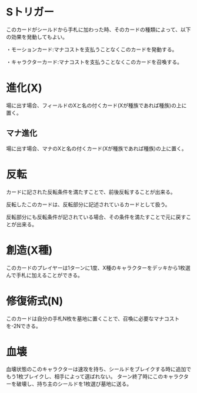# Sトリガー

このカードがシールドから手札に加わった時、そのカードの種類によって、以下の効果を発動してもよい。

・モーションカード:マナコストを支払うことなくこのカードを発動する。

・キャラクターカード:マナコストを支払うことなくこのカードを召喚する。

# 進化(X)

場に出す場合、フィールドのXと名の付くカード(Xが種族であれば種族)の上に置く。

## マナ進化

場に出す場合、マナのXと名の付くカード(Xが種族であれば種族)の上に置く。

# 反転

カードに記された反転条件を満たすことで、前後反転することが出来る。

反転したこのカードは、反転部分に記述されているカードとして扱う。

反転部分にも反転条件が記されている場合、その条件を満たすことで元に戻すことが出来る。

# 創造(X種)

このカードのプレイヤーは1ターンに1度、X種のキャラクターをデッキから1枚選んで手札に加えることができる。

# 修復術式(N)

このカードは自分の手札N枚を墓地に置くことで、召喚に必要なマナコストを-2Nできる。

# 血壊

血壊状態のこのキャラクターは速攻を持ち、シールドをブレイクする時に追加でもう1枚ブレイクし、相手によって選ばれない。
ターン終了時にこのキャラクターを破壊し、持ち主のシールドを1枚選び墓地に送る。